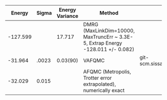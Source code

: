 | Energy                | Sigma           | Energy Variance  | Method                                                           | Data Repository                     |
|-----------------------|-----------------|------------------|------------------------------------------------------------------|-------------------------------------|
| -127.599             |                 |    17.717        | DMRG (MaxLinkDim=10000, MaxTruncErr ~ 3.3E-5, Extrap Energy -128.011 +/- 0.082)  |
| -31.964               | .0023           |  0.03(90)        | VAFQMC                                                           |  git-scm.sissa.it:TurboLattice/HST_AAD/example/8x8/U8/muf4/open/b4n 
| -32.029               | 0.015           |                  | AFQMC (Metropolis, Trotter error extrapolated), numerically exact|

